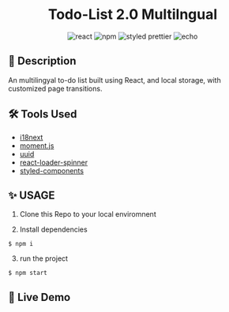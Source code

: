 <h1 align="center">Todo-List 2.0 Multilngual
</h1>

<div align="center">
<img alt="react" src="https://img.shields.io/badge/React-v.17-000?&logo=react"/>  
<img alt="npm" src="https://img.shields.io/badge/NPM-blue?logo=npm"/>
<img alt="styled prettier" src="https://img.shields.io/badge/styled%20with-Prettier-yellow"/>
<img alt="echo" src="https://img.shields.io/badge/Made%20by-Echo-ff69b4"/>

</div>

## 📄 Description

An multilingyal to-do list built using React, and local storage, with customized page transitions.

## 🛠 Tools Used

- [i18next](https://github.com/i18next/i18next)
- [moment.js](https://momentjs.com/)
- [uuid](https://www.npmjs.com/package/uuid)
- [react-loader-spinner](https://mhnpd.github.io/react-loader-spinner/)
- [styled-components](https://www.styled-components.com/)

## ✨ USAGE

1. Clone this Repo to your local enviromnent

2. Install dependencies

```
$ npm i
```

3. run the project

```
$ npm start
```

## 🥳 Live Demo

<!-- <p>
  <a href=""><img alt="codesandbox" src="https://img.shields.io/badge/open%20in%20CodeSandbox-000000?style=for-the-badge&logo=codesandbox&logoColor=white"></a>  
</p>

<img alt="demo" src=""> -->
